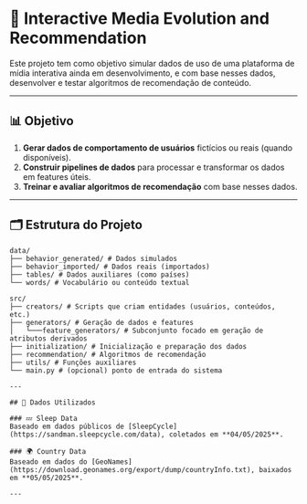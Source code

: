 # 🎥 Interactive Media Evolution and Recommendation

Este projeto tem como objetivo simular dados de uso de uma plataforma de mídia interativa ainda em desenvolvimento, e com base nesses dados, desenvolver e testar algoritmos de recomendação de conteúdo.

---

## 📊 Objetivo

1. **Gerar dados de comportamento de usuários** fictícios ou reais (quando disponíveis).
2. **Construir pipelines de dados** para processar e transformar os dados em features úteis.
3. **Treinar e avaliar algoritmos de recomendação** com base nesses dados.

---

## 🗂 Estrutura do Projeto
```text
data/ 
├── behavior_generated/ # Dados simulados 
├── behavior_imported/ # Dados reais (importados) 
├── tables/ # Dados auxiliares (como países) 
└── words/ # Vocabulário ou conteúdo textual

src/ 
├── creators/ # Scripts que criam entidades (usuários, conteúdos, etc.) 
├── generators/ # Geração de dados e features 
│   └───feature_generators/ # Subconjunto focado em geração de atributos derivados 
├── initialization/ # Inicialização e preparação dos dados 
├── recommendation/ # Algoritmos de recomendação 
├── utils/ # Funções auxiliares 
└── main.py # (opcional) ponto de entrada do sistema

---

## 🔗 Dados Utilizados

### 💤 Sleep Data
Baseado em dados públicos de [SleepCycle](https://sandman.sleepcycle.com/data), coletados em **04/05/2025**.

### 🌍 Country Data
Baseado em dados do [GeoNames](https://download.geonames.org/export/dump/countryInfo.txt), baixados em **05/05/2025**.

---